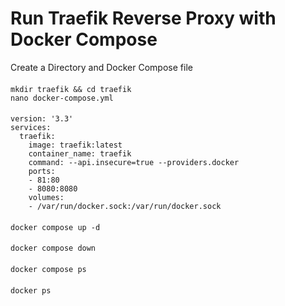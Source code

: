 # Run Traefik Reverse Proxy with Docker Compose

Create a Directory and Docker Compose file
####
    mkdir traefik && cd traefik
    nano docker-compose.yml
####
    version: '3.3'
    services:
      traefik:
        image: traefik:latest
        container_name: traefik
        command: --api.insecure=true --providers.docker
        ports:
        - 81:80
        - 8080:8080
        volumes:
        - /var/run/docker.sock:/var/run/docker.sock

####
    docker compose up -d
####
    docker compose down
####
    docker compose ps
####
    docker ps
